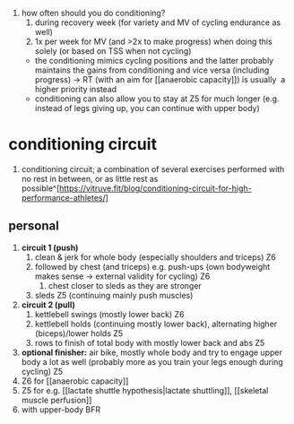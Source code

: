 1. how often should you do conditioning?
	1. during recovery week (for variety and MV of cycling endurance as well)
	2. 1x per week for MV (and >2x to make progress) when doing this solely (or based on TSS when not cycling)
	- the conditioning mimics cycling positions and the latter probably maintains the gains from conditioning and vice versa (including progress) → RT (with an aim for [[anaerobic capacity]]) is usually  a higher priority instead
	- conditioning can also allow you to stay at Z5 for much longer (e.g. instead of legs giving up, you can continue with upper body)

# conditioning circuit
1. conditioning circuit; a combination of several exercises performed with no rest in between, or as little rest as possible^[https://vitruve.fit/blog/conditioning-circuit-for-high-performance-athletes/]

## personal
1. **circuit 1 (push)**
	1. clean & jerk for whole body (especially shoulders and triceps) Z6
	2. followed by chest (and triceps) e.g. push-ups (own bodyweight makes sense → external validity for cycling) Z6
		1. chest closer to sleds as they are stronger
	3. sleds Z5 (continuing mainly push muscles)
2. **circuit 2 (pull)**
	1. kettlebell swings (mostly lower back) Z6
	2. kettlebell holds (continuing mostly lower back), alternating higher (biceps)/lower holds Z5
	3. rows to finish of total body with mostly lower back and abs Z5
4. **optional finisher:** air bike, mostly whole body and try to engage upper body a lot as well (probably more as you train your legs enough during cycling) Z5
5. Z6 for [[anaerobic capacity]]
6. Z5 for e.g. [[lactate shuttle hypothesis|lactate shuttling]], [[skeletal muscle perfusion]]
7. with upper-body BFR